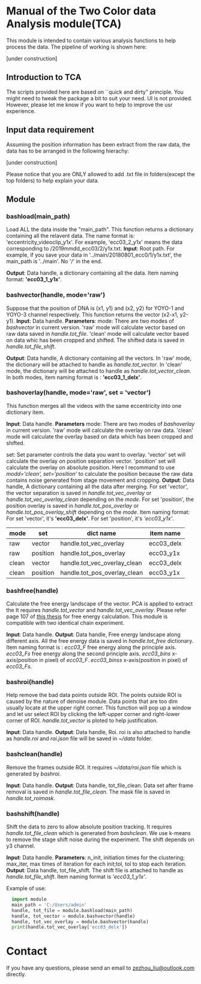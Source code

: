 # Manual of the Two Color data Analysis module(TCA)
  This module is intended to contain various analysis functions to help process the data. The pipeline of working is shown here:
  
  [under construction]

## Introduction to TCA
  The scripts provided here are based on ``quick and dirty" principle. You might need to tweak the package a bit to suit your need. UI is not provided. However, please let me know if you want to help to improve the usr experience.

## Input data requirement
  Assuming the position information has been extract from the raw data, the data has to be arranged in the following hierachy:
  
  [under construction]
  
  Please notice that you are ONLY allowed to add .txt file in folders(except the top folders) to help explain your data.
## Module

### bashload(main_path)
Load ALL the data inside the "main_path". This function returns a dictionary containing all the relavent data. The name format is: 'eccentricity_videoclip_y1x'. For example, 'ecc03_2_y1x' means the data corresponding to /2019mmdd_ecc03/2/y1x.txt.
**Input**: Root path. For example, if you save your data in '../main/20180801_ecc0/1/y1x.txt', the main_path is '../main'. No '/' in the end.

**Output**: Data handle, a dictionary containing all the data. Item naming format: **'ecc03_1_y1x'**.

### bashvector(handle, mode='raw')
Suppose that the position of DNA is (x1, y1) and (x2, y2) for YOYO-1 and YOYO-3 channel respectively. 
This function returns the vector (x2-x1, y2-y1). 
**Input**: Data handle. 
**Parameters**: 
mode: There are two modes of *bashvector* in current version. 'raw' mode will calculate vector based on raw data saved in *handle.tot_file*. 'clean' mode will calculate vector based on data whic has been cropped and shifted. The shifted data is saved in *handle.tot_file_shift*. 

**Output**: Data handle, A dictionary containing all the vectors. In 'raw' mode, the dictionary will be attached to handle as *handle.tot_vector*. In 'clean' mode, the dictionary will be attached to handle as *handle.tot_vector_clean*. In both modes, item naming format is : **'ecc03_1_delx'**.

### bashoverlay(handle, mode='raw', set = 'vector')
This function merges all the videos with the same eccentricity into one dictionary item. 

**Input**: Data handle.
**Parameters**
mode: There are two modes of *bashoverlay* in current version. 'raw' mode will calculate the overlay on raw data. 'clean' mode will calculate the overlay based on data which has been cropped and shifted.  

set: Set parameter controls the data you want to overlay. 'vector' set will calculate the overlay on position separation vector. 'position' set will calculate the overlay on absolute position. Here I recommand to use *modd='clean', set='position'* to calculate the position because the raw data contains noise generated from stage movement and cropping.
**Output**: Data handle, A dictionary containing all the data after merging. For set 'vector', the vector separation is saved in *handle.tot_vec_overlay* or *handle.tot_vec_overlay_clean* depending on the *mode*. For set 'position', the position overlay is saved in *handle.tot_pos_overlay* or *handle.tot_pos_overlay_shift* depending on the *mode*. Item naming format: For set 'vector', it's **'ecc03_delx'**. For set 'position', it's *'ecc03_y1x'*. 

| mode  | set      | dict name                    | item name  |
|-------|----------|------------------------------|------------|
| raw   | vector   | handle.tot_vec_overlay       | ecc03_delx |
| raw   | position | handle.tot_pos_overlay       | ecc03_y1x  |
| clean | vector   | handle.tot_vec_overlay_clean | ecc03_delx |
| clean | position | handle.tot_pos_overlay_clean | ecc03_y1x  |

### bashfree(handle)
Calculate the free energy landscape of the vector. PCA is applied to extract the It requires *handle.tot_vector* and *handle.tot_vec_overlay*. Please refer page 107 of [this thesis](https://pdfs.semanticscholar.org/bb60/688e23a2057fa7e27d12c9e29a3bfbe66264.pdf) for free energy calculation. This module is compatible with two identical chain experiment.

**Input**: Data handle.
**Output**: Data handle, Free energy landscape along different axis. All the free energy data is saved in *handle.tot_free* dictionary. Item naming format is : *ecc03_F* free energy along the principle axis. *ecc03_Fs* free energy along the second principle axis. *ecc03_bins* x-axis(position in pixel) of *ecc03_F*. *ecc03_binss* x-axis(position in pixel) of *ecc03_Fs*.

### bashroi(handle)
Help remove the bad data points outside ROI. The points outside ROI is caused by the nature of denoise module. Data points that are too dim usually locate at the upper right corner. This function will pop up a window and let usr select ROI by clicking the left-upper corner and right-lower corner of ROI. *handle.tot_vector* is ploted to help justification.

**Input**: Data handle.
**Output**: Data handle, Roi. roi is also attached to handle as *handle.roi* and *roi.json* file will be saved in *~/data* folder. 

### bashclean(handle)
Remove the frames outside ROI. It requires *~/data/roi.json* file which is generated by *bashroi*.

**Input**: Data handle.
**Output**: Data handle, tot_file_clean. Data set after frame removal is saved in *handle.tot_file_clean*. The mask file is saved in *handle.tot_roimask*. 

### bashshift(handle)
Shift the data to zero to allow absolute position tracking. It requires *handle.tot_file_clean* which is generated from *bashclean*. We use k-means to remove the stage shift noise during the experiment. The shift depends on y3 channel.

**Input**: Data handle.
**Parameters**: n_init, initiation times for the clustering; max_iter, max times of iteration for each init;tol, tol to stop each iteration.
**Output**: Data handle, tot_file_shift. The shift file is attached to handle as *handle.tot_file_shift*. Item naming format is *'ecc03_1_y1x'*.

Example of use:
```python
  import module 
  main_path = 'C:/Users/admin'
  handle, tot_file = module.bashload(main_path)
  handle, tot_vector = module.bashvector(handle)
  handle, tot_vec_overlay = module.bashvector(handle)
  print(handle.tot_vec_overlay['ecc03_delx'])
```
# Contact

If you have any questions, please send an email to zezhou_liu@outlook.com directly.